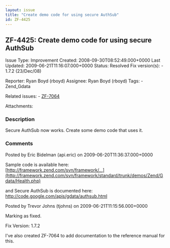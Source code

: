 ```yaml
---
layout: issue
title: "Create demo code for using secure AuthSub"
id: ZF-4425
---
```


ZF-4425: Create demo code for using secure AuthSub
--------------------------------------------------

 Issue Type: Improvement Created: 2008-09-30T08:52:49.000+0000 Last Updated: 2009-06-21T11:16:07.000+0000 Status: Resolved Fix version(s): - 1.7.2 (23/Dec/08)
 
 Reporter:  Ryan Boyd (rboyd)  Assignee:  Ryan Boyd (rboyd)  Tags: - Zend\_Gdata
 
 Related issues: - [ZF-7064](/issues/browse/ZF-7064)
 
 Attachments: 
### Description

Secure AuthSub now works. Create some demo code that uses it.

 

 

### Comments

Posted by Eric Bidelman (api.eric) on 2009-06-20T11:36:37.000+0000

Sample code is available here: [http://framework.zend.com/svn/framework/…](http://framework.zend.com/svn/framework/standard/trunk/demos/Zend/Gdata/Health.php)

and Secure AuthSub is documented here: <http://code.google.com/apis/gdata/authsub.html>

 

 

Posted by Trevor Johns (tjohns) on 2009-06-21T11:15:56.000+0000

Marking as fixed.

Fix Version: 1.7.2

I've also created ZF-7064 to add documentation to the reference manual for this.

 

 
